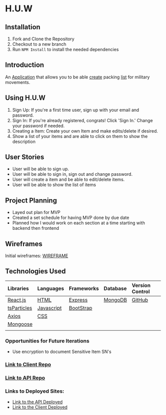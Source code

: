 # H.U.W

## Installation 
1. Fork and Clone the Repository 
2. Checkout to a  new branch 
3. Run ```NPM Install``` to install the needed dependencies

## Introduction
An [Application](./public/App.png) that allows you to be able [create](./public/Create.png) packing [list](./public/List.png) for military movements.



## Using H.U.W
1. Sign Up: If you're a first time user, sign up with your email and password.
2. Sign In: If you're already registered, congrats! Click 'Sign In.' Change your password if needed.
3. Creating a Item: Create your own Item and make edits/delete if desired.
4. Show a list of your items and are able to click on them to show the description


## User Stories    
- User will be able to sign up.
- User will be able to sign in, sign out and change password.
- User will create a item and be able to edit/delete items.
- User will be able to show the list of items

## Project Planning 
- Layed out plan for MVP
- Created a set schedule for having MVP done by due date
- Planned how I would work on each section at a time starting with backend then frontend 

## Wireframes
Initial wireframes:
[WIREFRAME](./public/WireFrame.png)


## Technologies Used

|    Libraries      | Languages        | Frameworks              | Database          | Version Control
|:-----------------------------------------|:----------------|:---------------------|:-----------------|:-----------------|
| [React.js](https://reactjs.org/)       |    [HTML](https://developer.mozilla.org/en-US/docs/Web/HTML)        |  [Express](https://expressjs.com/) | [MongoDB](https://www.mongodb.com/)   | [GitHub](https://github.com/) |
|   [tsParticles](https://particles.js.org/)        | [Javascript](https://www.javascript.com/)          | [BootStrap](https://getbootstrap.com/)       |           |
|  [Axios](https://www.npmjs.com/package/axios)         | [CSS](https://developer.mozilla.org/en-US/docs/Web/CSS)          |        |          |
|    [Mongoose](https://mongoosejs.com/)        |           |        |         |
|          |          |       |         |


  
  
### Opportunities for Future Iterations
- Use encryption to document Sensitive Item SN's


### [Link to Client Repo](https://github.com/Jackson916/HUW-Client)
### [Link to API Repo](https://github.com/Jackson916/HUW-API)
### Links to Deployed Sites:
- [Link to the API Deployed](https://fast-temple-37385.herokuapp.com/)
- [Link to the Client Deployed](https://jackson916.github.io/HUW-Client/)
